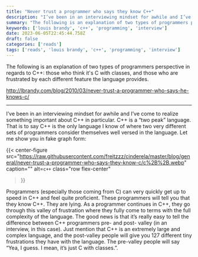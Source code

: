 ```yaml
---
title: "Never trust a programmer who says they know C++"
description: "I’ve been in an interviewing mindset for awhile and I’ve come to realize something important about C++ in particular. C++ is a “two peak” language. That is to say C++ is the only language I know of where two very different sets of programmers consider themselves well versed in the language. Let me show you in fake graph form:"
summary: "The following is an explanation of two types of programmers perspective in regards to C++: those who think it's C with classes, and those who are frustrated by each different feature the language provides."
keywords: ['louis brandy', 'c++', 'programming', 'interview']
date: 2023-06-05T22:45:44.758Z
draft: false
categories: ['reads']
tags: ['reads', 'louis brandy', 'c++', 'programming', 'interview']
---
```


The following is an explanation of two types of programmers perspective in regards to C++: those who think it's C with classes, and those who are frustrated by each different feature the language provides.

http://lbrandy.com/blog/2010/03/never-trust-a-programmer-who-says-he-knows-c/

---

I’ve been in an interviewing mindset for awhile and I’ve come to realize something important about C++ in particular. C++ is a “two peak” language. That is to say C++ is the only language I know of where two very different sets of programmers consider themselves well versed in the language. Let me show you in fake graph form:

{{< center-figure
    src="https://raw.githubusercontent.com/freitzzz/cinderela/master/blog/general/never-trust-a-programmer-who-says-they-know-c/c%2B%2B.webp"
    caption=""
    alt=`c++`
    class="row flex-center"
>}}

Programmers (especially those coming from C) can very quickly get up to speed in C++ and feel quite proficient. These programmers will tell you that they know C++. They are lying. As a programmer continues in C++, they go through this valley of frustration where they fully come to terms with the full complexity of the language. The good news is that it’s really easy to tell the difference between C++ programmers pre- and post- valley (in an interview, in this case). Just mention that C++ is an extremely large and complex language, and the post-valley people will give you 127 different tiny frustrations they have with the language. The pre-valley people will say “Yea, I guess. I mean, it’s just C with classes.”.